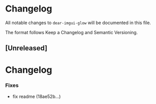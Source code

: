 # Changelog

All notable changes to `dear-imgui-glow` will be documented in this file.

The format follows Keep a Changelog and Semantic Versioning.

## [Unreleased]
# Changelog



### Fixes

- fix readme (18ae52b…)



